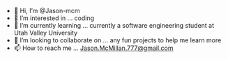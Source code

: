 - 👋 Hi, I’m @Jason-mcm
- 👀 I’m interested in ... coding
- 🌱 I’m currently learning ... currently a software engineering student at Utah Valley University 
- 💞️ I’m looking to collaborate on ... any fun projects to help me learn more 
- 📫 How to reach me ... Jason.McMillan.777@gmail.com

<!---
Jason-mcm/Jason-mcm is a ✨ special ✨ repository because its `README.md` (this file) appears on your GitHub profile.
You can click the Preview link to take a look at your changes.
--->
